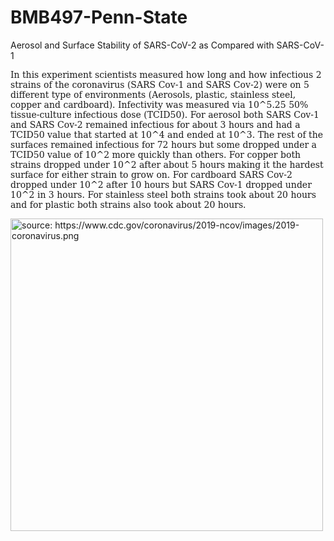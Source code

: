 # BMB497-Penn-State
Aerosol and Surface Stability of SARS-CoV-2 as Compared with SARS-CoV-1


<p style = "font-family:Constantia, 'Lucida Bright', 'DejaVu Serif', Georgia, 'serif'">In this experiment scientists measured how long and how infectious 2 strains of the coronavirus (SARS Cov-1 and SARS Cov-2) were on 5 different type of environments (Aerosols, plastic, stainless steel, copper and cardboard). Infectivity was measured via 10^5.25 50% tissue-culture infectious dose (TCID50). For aerosol both SARS Cov-1 and SARS Cov-2 remained infectious for about 3 hours and had a TCID50 value that started at 10^4 and ended at 10^3. The rest of the surfaces remained infectious for 72 hours but some dropped under a TCID50 value of 10^2 more quickly than others. For copper both strains dropped under 10^2 after about 5 hours making it the hardest surface for either strain to grow on. For cardboard SARS Cov-2 dropped under 10^2 after 10 hours but SARS Cov-1 dropped under 10^2 in 3 hours. For stainless steel both strains took about 20 hours and for plastic both strains also took about 20 hours.</p>
<p><img src="https://www.cdc.gov/coronavirus/2019-ncov/images/2019-coronavirus.png" alt="source: https://www.cdc.gov/coronavirus/2019-ncov/images/2019-coronavirus.png" width="500"></p>
